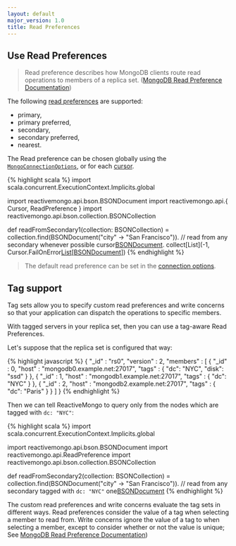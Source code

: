 ```yaml
---
layout: default
major_version: 1.0
title: Read Preferences
---
```


## Use Read Preferences

> Read preference describes how MongoDB clients route read operations to members of a replica set. ([MongoDB Read Preference Documentation](http://docs.mongodb.org/manual/core/read-preference/))

The following [read preferences](https://javadoc.io/static/org.reactivemongo/reactivemongo_{{_1_0_scala_major}}/{{_1_0_latest_minor}}/reactivemongo/api/ReadPreference.html) are supported:

- primary, 
- primary preferred, 
- secondary, 
- secondary preferred,
- nearest.

The Read preference can be chosen globally using the [`MongoConnectionOptions`](https://javadoc.io/static/org.reactivemongo/reactivemongo_{{_1_0_scala_major}}/{{_1_0_latest_minor}}/reactivemongo/api/MongoConnectionOptions.html), or for each [cursor](https://javadoc.io/static/org.reactivemongo/reactivemongo_{{_1_0_scala_major}}/{{_1_0_latest_minor}}/reactivemongo/api/Cursor.html).

{% highlight scala %}
import scala.concurrent.ExecutionContext.Implicits.global

import reactivemongo.api.bson.BSONDocument
import reactivemongo.api.{ Cursor, ReadPreference }
import reactivemongo.api.bson.collection.BSONCollection

def readFromSecondary1(collection: BSONCollection) = 
  collection.find(BSONDocument("city" -> "San Francisco")).
    // read from any secondary whenever possible
    cursor[BSONDocument](ReadPreference.secondaryPreferred).
    collect[List](-1, Cursor.FailOnError[List[BSONDocument]]())
{% endhighlight %}

> The default read preference can be set in the [connection options](../tutorial/connect-database.html).

## Tag support

Tag sets allow you to specify custom read preferences and write concerns so that your application can dispatch the operations to specific members.

With tagged servers in your replica set, then you can use a tag-aware Read Preferences.

Let's suppose that the replica set is configured that way:

{% highlight javascript %}
{
    "_id" : "rs0",
    "version" : 2,
    "members" : [
             {
                     "_id" : 0,
                     "host" : "mongodb0.example.net:27017",
                     "tags" : {
                             "dc": "NYC",
                             "disk": "ssd"
                     }
             },
             {
                     "_id" : 1,
                     "host" : "mongodb1.example.net:27017",
                     "tags" : {
                             "dc": "NYC"
                     }
             },
             {
                     "_id" : 2,
                     "host" : "mongodb2.example.net:27017",
                     "tags" : {
                             "dc": "Paris"
                     }
             }
     ]
}
{% endhighlight %}

Then we can tell ReactiveMongo to query only from the nodes which are tagged with `dc: "NYC"`:

{% highlight scala %}
import scala.concurrent.ExecutionContext.Implicits.global

import reactivemongo.api.bson.BSONDocument
import reactivemongo.api.ReadPreference
import reactivemongo.api.bson.collection.BSONCollection

def readFromSecondary2(collection: BSONCollection) = 
  collection.find(BSONDocument("city" -> "San Francisco")).
    // read from any secondary tagged with `dc: "NYC"`
    one[BSONDocument](ReadPreference.secondaryPreferred)
{% endhighlight %}

The custom read preferences and write concerns evaluate the tag sets in different ways. Read preferences consider the value of a tag when selecting a member to read from. Write concerns ignore the value of a tag to when selecting a member, except to consider whether or not the value is unique; See [MongoDB Read Preference Documentation](http://docs.mongodb.org/manual/core/read-preference/#tag-sets))
